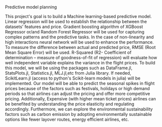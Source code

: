 Predictive model planning

This project's goal is to build a Machine learning-based predictive model. Linear regression will be used to establish the relationship between the datasets' features and price. Gradient boosting algorithm of XGBoost Regressor or/and Random Forest Regressor will be used for capturing complex patterns and the predictive tasks. In the case of non-linearity and high interactions neural network will be used to enhance the performance. To measure the difference between actual and predicted price, RMSE (Root Mean Square Error) will be used. R-Squared (R2- Coefficient of determination – measure of goodness-of-fit of regression) will evaluate how well independent variable explains the variance in the flight prices. To build this model, we will be using the packages such as DataFrame.jl, StatsPlots.jl, Statistics.jl, MLJ.jl,etc from Julia library. If needed, ScikitLearn.jl (access to python's Scikit-learn models in julia) will be implemented.
Our model will be able to predict the seasonal spikes in flight prices because of the factors such as festivals, holidays or high demand periods so that airlines can adjust the pricing and offer more competitive pricing. Additionally, Expensive (with higher mean ticket prices) airlines can be benefited by understanding the price elasticity and regulating accordingly. Furthermore, we can explore the environmental sustainability factors such as carbon emission by adopting environmentally sustainable options like fewer layover routes, energy efficient airlines, etc.

